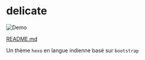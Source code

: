 # delicate

![Demo](/img/look.png)

[README.md](/README.md)

Un thème `hexo` en langue indienne basé sur `bootstrap`
